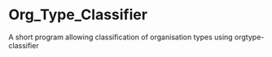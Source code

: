 # Org_Type_Classifier
A short program allowing classification of organisation types using orgtype-classifier
